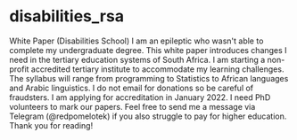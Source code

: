 # disabilities_rsa
White Paper (Disabilities School)
I am an epileptic who wasn't able to complete my undergraduate degree. This white paper introduces changes I need in the tertiary education systems of South Africa. 
I am starting a non-profit accredited tertiary institute to accommodate my learning challenges. 
The syllabus will range from programming to Statistics to African languages and Arabic linguistics.
I do not email for donations so be careful of fraudsters.
I am applying for accreditation in January 2022.
I need PhD volunteers to mark our papers.
Feel free to send me a message via Telegram (@redpomelotek) if you also struggle to pay for higher education. 
Thank you for reading! 
